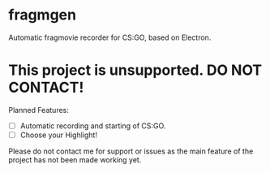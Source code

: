# fragmgen
Automatic fragmovie recorder for CS:GO, based on Electron.

# This project is unsupported. DO NOT CONTACT!

Planned Features:
- [ ] Automatic recording and starting of CS:GO.
- [ ] Choose your Highlight!

Please do not contact me for support or issues as the main feature of the project has not been made working yet.


